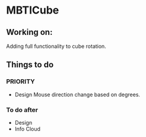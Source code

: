 # MBTICube


## Working on: 
  Adding full functionality to cube rotation.


## Things to do

  ### PRIORITY
  - Design Mouse direction change based on degrees.
  
  ### To do after
  - Design
  - Info Cloud
